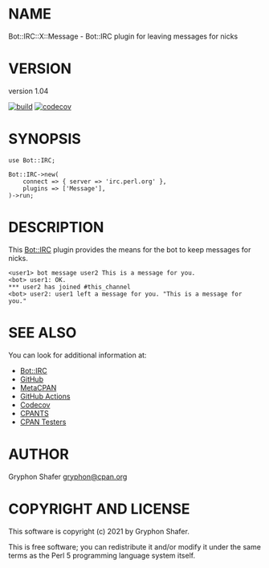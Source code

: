 # NAME

Bot::IRC::X::Message - Bot::IRC plugin for leaving messages for nicks

# VERSION

version 1.04

[![build](https://github.com/gryphonshafer/Bot-IRC-X-Message/workflows/build/badge.svg)](https://github.com/gryphonshafer/Bot-IRC-X-Message/actions?query=workflow%3Abuild)
[![codecov](https://codecov.io/gh/gryphonshafer/Bot-IRC-X-Message/graph/badge.svg)](https://codecov.io/gh/gryphonshafer/Bot-IRC-X-Message)

# SYNOPSIS

    use Bot::IRC;

    Bot::IRC->new(
        connect => { server => 'irc.perl.org' },
        plugins => ['Message'],
    )->run;

# DESCRIPTION

This [Bot::IRC](https://metacpan.org/pod/Bot%3A%3AIRC) plugin provides the means for the bot to keep messages for
nicks.

    <user1> bot message user2 This is a message for you.
    <bot> user1: OK.
    *** user2 has joined #this_channel
    <bot> user2: user1 left a message for you. "This is a message for you."

# SEE ALSO

You can look for additional information at:

- [Bot::IRC](https://metacpan.org/pod/Bot%3A%3AIRC)
- [GitHub](https://github.com/gryphonshafer/Bot-IRC-X-Message)
- [MetaCPAN](https://metacpan.org/pod/Bot::IRC::X::Message)
- [GitHub Actions](https://github.com/gryphonshafer/Bot-IRC-X-Message/actions)
- [Codecov](https://codecov.io/gh/gryphonshafer/Bot-IRC-X-Message)
- [CPANTS](http://cpants.cpanauthors.org/dist/Bot-IRC-X-Message)
- [CPAN Testers](http://www.cpantesters.org/distro/T/Bot-IRC-X-Message.html)

# AUTHOR

Gryphon Shafer <gryphon@cpan.org>

# COPYRIGHT AND LICENSE

This software is copyright (c) 2021 by Gryphon Shafer.

This is free software; you can redistribute it and/or modify it under
the same terms as the Perl 5 programming language system itself.
